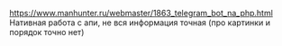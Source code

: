 https://www.manhunter.ru/webmaster/1863_telegram_bot_na_php.html
Нативная работа с апи, не вся информация точная (про картинки и порядок точно нет)

